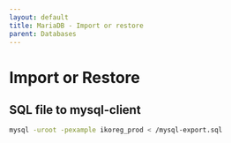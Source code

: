 ```yaml
---
layout: default
title: MariaDB - Import or restore
parent: Databases
---
```


# Import or Restore

## SQL file to mysql-client

```bash
mysql -uroot -pexample ikoreg_prod < /mysql-export.sql
```

